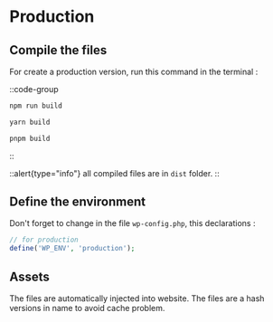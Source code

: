 # Production


## Compile the files

For create a production version, run this command in the terminal :

::code-group
  ```bash [npm]
  npm run build
  ```
  ```bash [yarn]
  yarn build
  ```
  ```bash [pnpm]
  pnpm build
  ```
::

::alert{type="info"}
all compiled files are in ```dist``` folder.
::


## Define the environment

Don't forget to change in the file ```wp-config.php```, this declarations :

```php
// for production
define('WP_ENV', 'production');
```


## Assets

The files are automatically injected into website. The files are a hash versions in name to avoid cache problem.
